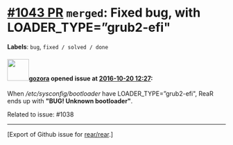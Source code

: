 [\#1043 PR](https://github.com/rear/rear/pull/1043) `merged`: Fixed bug, with LOADER\_TYPE=”grub2-efi"
======================================================================================================

**Labels**: `bug`, `fixed / solved / done`

#### <img src="https://avatars.githubusercontent.com/u/12116358?u=1c5ba9dcee5ca3082f03029a7fbe647efd30eb49&v=4" width="50">[gozora](https://github.com/gozora) opened issue at [2016-10-20 12:27](https://github.com/rear/rear/pull/1043):

When */etc/sysconfig/bootloader* have LOADER\_TYPE=”grub2-efi", ReaR
ends up with **"BUG! Unknown bootloader"**.

Related to issue: \#1038

------------------------------------------------------------------------

\[Export of Github issue for
[rear/rear](https://github.com/rear/rear).\]
